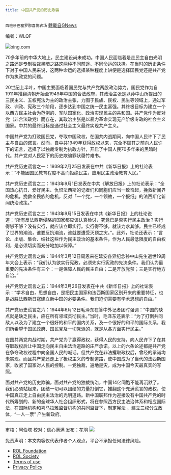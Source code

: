 ```yaml
---
title: 中国共产党的历史欺骗
---
```

`西班牙巴塞罗那喜悦农场` [轉載自GNews](https://gnews.org/zh-hans/1990230/)

编者：WLQF

![](https://assets.gnews.org/wp-content/uploads/2022/02/cominternflag1.png)bing.com

70多年前的中华大地上，民主建设尚未成功。中国人民面临着是走民主自由光明之路还是专制独裁黑暗之路这两种不同前途、不同命运的抉择。在当时的历史条件下对于中国人民来说，这两种命运的选择某种程度上讲便是选择国民党还是共产党作为执政党的问题。

20世纪上半叶，中国主要面临着国民党与共产党两股政治势力。国民党作为自1911年推翻清朝开始至1949年中国的合法政府，其政治主张是以孙中山所提出的三民主义、五权宪法为主的政治主张，力图于民族、民权、民生等领域上，通过军政、训政、宪政三个阶段，逐步达到中国之统一民主富强。其终极目标为建立一个以西方民主社会为范例的、军队国家化、政治实现民主的共和国。共产党作为反对党（非合法政党）而存在，其政治主张是以暴力革命实现无产阶级专政的社会主义国家。中共的最终目标是通过社会主义最终实现共产主义。

中国共产党为打败国民党，夺取中国政权，在国共内战期间，向中国人民许下了民主与自由的诺言。然而，自中共1949年获得政权以来，完全不顾其之前向人民许下的诺言，选择了以独裁专制为执政方针，开启了中国人民70多年来的黑暗时代。共产党对人民犯下的历史欺骗罪状罄竹难书。

共产党历史谎言之一：1939年2月25日发表在中共《新华日报》上的社论表示：“不能因国民教育程度不高而拒绝民主，应用民主政治教育人民。”

共产党历史谎言之二：1943年9月1日发表在中共《解放日报》上的社论表示：“全国热心抗日、爱好民主、仇恨法西斯的记者们和同胞们应当一致奋起，挽救新闻界的危机，挽救全民族的危机，反对「一个党，一个领袖，一个报纸」的法西斯化新闻统治政策。”

共产党历史谎言之三：1943年9月15日发表在中共《新华日报》上的社论说道：“所有反法西斯侵略的国家都应该认真检讨，究竟已是否实行民主政治？实行得够不够？没有实行，就应该立即实行。实行得不够，就该力求其够。民主已经成了世界的潮流，谁要反抗潮流，谁就要遭受灭顶之灾。”。此外，社论还表示：“言论、出版、集会、结社这些作为民主政治的基本条件，作为人民最低限度的自由权利，是必须切实而充分地加以保障。”

共产党历史谎言之四：1944年3月12日周恩来在延安各界纪念孙中山先生逝世19周年大会上表示：“我们认为欲实行宪政，必须先实行宪政的先决条件。我们认为最重要的先决条件有三个：一是保障人民的民主自由；二是开放党禁；三是实行地方自治。”

共产党历史谎言之五：1944年3月26日发表在中共《新华日报》上的社论表示：“学术自由，思想自由，是把民主国家和法西斯国家区别开来的重要特征，也是战胜法西斯日寇建立新中国的必要条件。我们迫切需要有学术思想的自由。”

共产党历史谎言之六：1944年6月12日毛泽东在答中外记者团时强调：“中国的缺点就是缺乏民主，应在所有领域贯彻民主。”当时，毛泽东还表示：“为了打倒共同敌人以及为了建立一个很好的和平的国内关系，及一个很好的和平的国际关系，我们所希望于国民政府、国民党及一切党派的，就是从各方面实行民主。”

在国共两党内战时期，共产党为了赢得政权，获得人民的支持，向人民许下了在其夺取政权后让中国走向民主自由法治道路的庄严承诺。以上的六条论述都是共产党在争夺政权过程中向全国人民的喊话。但共产党在非法攫取政权后，曾经的承诺均未实现。而且共产党还走上了极权主义的专制道路，使中国成为了当代的法西斯国家，收紧了国家对人民的控制。一党独裁，遍地是灾，成为中国今天最真实的写照。

面对共产党的历史欺骗，面对共产党的独裁统治，中国14亿同胞不能再沉默了。我们必须站起来，团结一切可以团结的力量打倒它，推翻这个充满谎言的政权，使中国真正走上自由民主法治的光明道路。新中国联邦作为迎接没有中国共产党的时代所筹划的、新的全球华人社会组织形式，将在参照西方民主法治体系和相应国际法，在国际机构和喜马拉雅监督机构的共同监督下，制定宪法 ，建立三权分立政体，“一人一票” 产生新政府。

* * *

审核：阿伯塔
校对：信心满满
发布：花羽
![](https://assets.gnews.org/wp-content/uploads/2022/02/西喜-3.jpeg)
 

免责声明：本文内容仅代表作者个人观点，平台不承担任何法律风险。

- [ROL Foundation](https://rolfoundation.org/)
- [ROL Society](https://rolsociety.org/)
- [Terms of use](https://gnews.org/terms-of-use-3/)
- [Privacy Policy](https://gnews.org/privacy-policy/)
